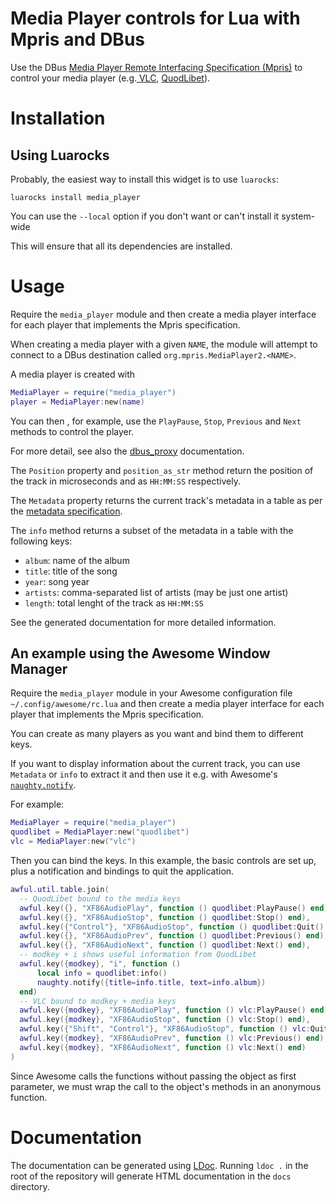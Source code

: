 # Media Player controls for Lua with Mpris and DBus

Use the DBus
[Media Player Remote Interfacing Specification (Mpris)](https://specifications.freedesktop.org/mpris-spec/latest/)
to control your media player (e.g.[ VLC](https://www.videolan.org/),
[QuodLibet](https://quodlibet.readthedocs.io/)).

# Installation

## Using Luarocks

Probably, the easiest way to install this widget is to use `luarocks`:

    luarocks install media_player

You can use the `--local` option if you don't want or can't install
it system-wide

This will ensure that all its dependencies are installed.


# Usage

Require the `media_player` module and then create a media player interface
for each player that implements the Mpris specification.

When creating a media player with a given `NAME`, the module will
attempt to connect to a DBus destination called `org.mpris.MediaPlayer2.<NAME>`.

A media player is created with

```lua
MediaPlayer = require("media_player")
player = MediaPlayer:new(name)
```

You can then , for example, use the `PlayPause`, `Stop`, `Previous` and `Next`
methods to control the player.

For more detail, see also the
[dbus_proxy](https://github.com/stefano-m/lua-dbus_proxy/) documentation.

The `Position` property and `position_as_str` method return the position of the
track in microseconds and as `HH:MM:SS` respectively.

The `Metadata` property returns the current track's metadata in a table as per
the
[metadata specification](https://www.freedesktop.org/wiki/Specifications/mpris-spec/metadata/).

The `info` method returns a subset of the metadata in a table with the following
keys:

* `album`: name of the album
* `title`: title of the song
* `year`: song year
* `artists`: comma-separated list of artists (may be just one artist)
* `length`: total lenght of the track as `HH:MM:SS`

See the generated documentation for more detailed information.

## An example using the Awesome Window Manager

Require the `media_player` module in your Awesome configuration file
`~/.config/awesome/rc.lua` and then create a media player interface for each
player that implements the Mpris specification.

You can create as many players as you want and bind them to different keys.

If you want to display information about the current track, you can use
`Metadata` or `info` to extract it and then use it e.g. with
Awesome's
[`naughty.notify`](https://awesomewm.org/doc/api/modules/naughty.html#notify).

For example:

```lua
MediaPlayer = require("media_player")
quodlibet = MediaPlayer:new("quodlibet")
vlc = MediaPlayer:new("vlc")
```

Then you can bind the keys.  In this example, the basic controls are set up,
plus a notification and bindings to quit the application.

```lua
awful.util.table.join(
  -- QuodLibet bound to the media keys
  awful.key({}, "XF86AudioPlay", function () quodlibet:PlayPause() end),
  awful.key({}, "XF86AudioStop", function () quodlibet:Stop() end),
  awful.key({"Control"}, "XF86AudioStop", function () quodlibet:Quit() end),
  awful.key({}, "XF86AudioPrev", function () quodlibet:Previous() end),
  awful.key({}, "XF86AudioNext", function () quodlibet:Next() end),
  -- modkey + i shows useful information from QuodLibet
  awful.key({modkey}, "i", function ()
      local info = quodlibet:info()
      naughty.notify({title=info.title, text=info.album})
  end)
  -- VLC bound to modkey + media keys
  awful.key({modkey}, "XF86AudioPlay", function () vlc:PlayPause() end),
  awful.key({modkey}, "XF86AudioStop", function () vlc:Stop() end),
  awful.key({"Shift", "Control"}, "XF86AudioStop", function () vlc:Quit() end),
  awful.key({modkey}, "XF86AudioPrev", function () vlc:Previous() end),
  awful.key({modkey}, "XF86AudioNext", function () vlc:Next() end)
)
```

Since Awesome calls the functions without passing the object as first parameter,
we must wrap the call to the object's methods in an anonymous function.

# Documentation

The documentation can be generated using [LDoc](http://stevedonovan.github.io/ldoc/).
Running `ldoc .` in the root of the repository will generate HTML documentation
in the `docs` directory.
